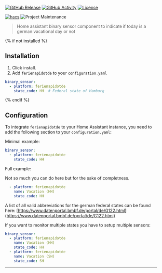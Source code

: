 [![GitHub Release][releases-shield]][releases]
[![GitHub Activity][commits-shield]][commits]
[![License][license-shield]](LICENSE)

[![hacs][hacsbadge]](hacs)
![Project Maintenance][maintenance-shield]

> Home assistant binary sensor component to indicate if today is a german vacational day or not

{% if not installed %}
## Installation

1. Click install.
1. Add `ferienapidotde` to your `configuration.yaml`

```yaml
binary_sensor:
  - platform: ferienapidotde
    state_code: HH  # Federal state of Hamburg
```
{% endif %}

## Configuration

To integrate `ferienapidotde` to your Home Assistant instance, you need to add the following section to your `configuration.yaml`:

Minimal example:

```yaml
binary_sensor:
  - platform: ferienapidotde
    state_code: HH
```

Full example:

Not so much you can do here but for the sake of completness.

```yaml
  - platform: ferienapidotde
    name: Vacation (HH)
    state_code: HH
```

A list of all valid abbreviations for the german federal states can be found here: [https://www.datenportal.bmbf.de/portal/de/G122.html](https://www.datenportal.bmbf.de/portal/de/G122.html)

If you want to monitor multiple states you have to setup multiple sensors:

```yaml
binary_sensor:
  - platform: ferienapidotde
    name: Vacation (HH)
    state_code: HH
  - platform: ferienapidotde
    name: Vacation (SH)
    state_code: SH
```

<!---->

***

[commits-shield]: https://img.shields.io/github/commit-activity/y/HazardDede/home-assistant-ferienapidotde.svg?style=for-the-badge
[commits]: https://github.com/HazardDede/home-assistant-ferienapidotde/commits/master
[hacs]: https://github.com/custom-components/hacs
[hacsbadge]: https://img.shields.io/badge/HACS-Custom-orange.svg?style=for-the-badge
[license-shield]: https://img.shields.io/github/license/HazardDede/home-assistant-ferienapidotde.svg?style=for-the-badge
[maintenance-shield]: https://img.shields.io/badge/maintainer-Dennis%20Muth%20%40HazardDede-blue.svg?style=for-the-badge
[releases-shield]: https://img.shields.io/github/release/HazardDede/home-assistant-ferienapidotde.svg?style=for-the-badge
[releases]: https://github.com/HazardDede/home-assistant-ferienapidotde/releases